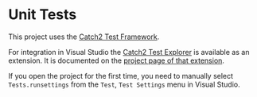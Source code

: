 Unit Tests
==========

This project uses the [Catch2 Test Framework](https://github.com/catchorg/Catch2).

For integration in Visual Studio the [Catch2 Test Explorer](https://marketplace.visualstudio.com/items?itemName=JohnnyHendriks.ext01) is available as an extension.
It is documented on the [project page of that extension](https://github.com/JohnnyHendriks/TestAdapter_Catch2).

If you open the project for the first time, you need to manually select `Tests.runsettings` from the `Test`, `Test Settings` menu in Visual Studio.
